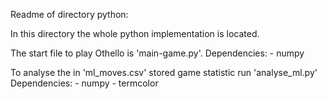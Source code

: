 Readme of directory python:

In this directory the whole python implementation is located.

The start file to play Othello is 'main-game.py'.
Dependencies:
    - numpy

To analyse the in 'ml_moves.csv' stored game statistic run 'analyse_ml.py'
Dependencies:
    - numpy
    - termcolor